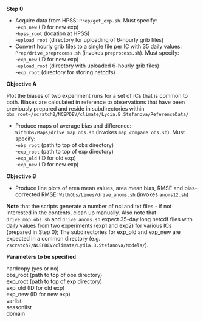 **Step 0**
- Acquire data from HPSS: `Prep/get_exp.sh`. Must specify:    
-`exp_new` (ID for new exp)   
-`hpss_root` (location at HPSS)   
-`upload_root` (directory for uploading of 6-hourly grib files)
- Convert hourly grib files to a single file per IC with 35 daily values: `Prep/drive_preprocess.sh` (invokes `preprocess.sh`). Must specify:        
-`exp_new` (ID for new exp)   
-`upload_root` (directory with uploaded 6-hourly grib files)   
-`exp_root` (directory for storing netcdfs)

**Objective A** 

Plot the biases of two experiment runs for a set of ICs that is common to both. 
Biases are calculated in reference to observations that have been previously prepared and reside in subdirectories within `obs_root=/scratch2/NCEPDEV/climate/Lydia.B.Stefanova/ReferenceData/`
- Produce maps of average bias and difference: `WithObs/Maps/drive_map_obs.sh` (invokes `map_compare_obs.sh`). Must specify:      
-`obs_root` (path to top of obs directory)   
-`exp_root` (path to top of exp directory)    
-`exp_old`  (ID for old exp)   
-`exp_new`  (ID for new exp)   

**Objective B**
- Produce line plots of area mean values, area mean bias, RMSE and bias-corrected RMSE: `WithObs/Lines/drive_anoms.sh` (invokes `anoms12.sh`)

**Note** that the scripts generate a number of ncl and txt files - if not interested in the contents, clean up manually.
Also note that `drive_map_obs.sh` and `drive_anoms.sh` expect 35-day long netcdf files with daily values from two experiments (exp1 and exp2) for various ICs (prepared in Step 0); The subdirectories for exp_old and exp_new are expected in a common directory (e.g. `/scratch2/NCEPDEV/climate/Lydia.B.Stefanova/Models/`).

**Parameters to be specified**

hardcopy (yes or no)  
obs_root (path to top of obs directory)  
exp_root (path to top of exp directory)   
exp_old  (ID for old exp)   
exp_new  (ID for new exp)   
varlist   
seasonlist  
domain  





